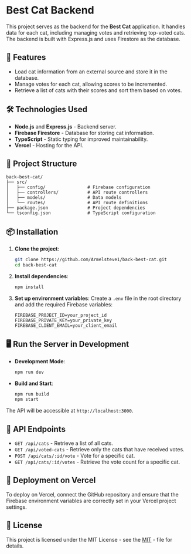
# Best Cat Backend

This project serves as the backend for the **Best Cat** application. It handles data for each cat, including managing votes and retrieving top-voted cats. The backend is built with Express.js and uses Firestore as the database.

## 🚀 Features

- Load cat information from an external source and store it in the database.
- Manage votes for each cat, allowing scores to be incremented.
- Retrieve a list of cats with their scores and sort them based on votes.

## 🛠️ Technologies Used

- **Node.js** and **Express.js** - Backend server.
- **Firebase Firestore** - Database for storing cat information.
- **TypeScript** - Static typing for improved maintainability.
- **Vercel** - Hosting for the API.

## 📂 Project Structure

```
back-best-cat/
├── src/
│   ├── config/                # Firebase configuration
│   ├── controllers/           # API route controllers
│   ├── models/                # Data models           
│   └── routes/                # API route definitions
├── package.json               # Project dependencies
└── tsconfig.json              # TypeScript configuration
```

## 📦 Installation

1. **Clone the project**:
   ```bash
   git clone https://github.com/Armelsteve1/back-best-cat.git
   cd back-best-cat
   ```

2. **Install dependencies**:
   ```bash
   npm install
   ```

3. **Set up environment variables**: Create a `.env` file in the root directory and add the required Firebase variables:
   ```env
   FIREBASE_PROJECT_ID=your_project_id
   FIREBASE_PRIVATE_KEY=your_private_key
   FIREBASE_CLIENT_EMAIL=your_client_email
   ```

## 🖥️ Run the Server in Development

- **Development Mode**:
   ```bash
   npm run dev
   ```

- **Build and Start**:
   ```bash
   npm run build
   npm start
   ```

The API will be accessible at `http://localhost:3000`.

## 🔗 API Endpoints

- `GET /api/cats` - Retrieve a list of all cats.
- `GET /api/voted-cats` - Retrieve only the cats that have received votes.
- `POST /api/cats/:id/vote` - Vote for a specific cat.
- `GET /api/cats/:id/votes` - Retrieve the vote count for a specific cat.

## 🚀 Deployment on Vercel

To deploy on Vercel, connect the GitHub repository and ensure that the Firebase environment variables are correctly set in your Vercel project settings.

## 📝 License

This project is licensed under the MIT License - see the [MIT](https://github.com/Armelsteve1/back-best-cat/blob/main/LICENSE) - file for details.